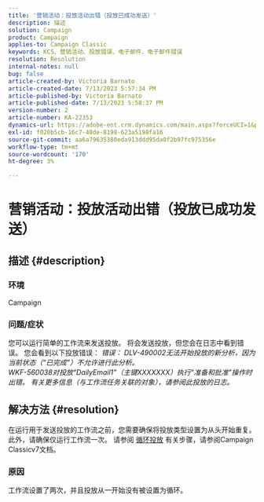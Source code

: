 ```yaml
---
title: '营销活动：投放活动出错（投放已成功发送）'
description: 描述
solution: Campaign
product: Campaign
applies-to: Campaign Classic
keywords: KCS、营销活动、投放错误、电子邮件、电子邮件错误
resolution: Resolution
internal-notes: null
bug: false
article-created-by: Victoria Barnato
article-created-date: 7/13/2023 5:57:34 PM
article-published-by: Victoria Barnato
article-published-date: 7/13/2023 5:58:37 PM
version-number: 2
article-number: KA-22353
dynamics-url: https://adobe-ent.crm.dynamics.com/main.aspx?forceUCI=1&pagetype=entityrecord&etn=knowledgearticle&id=b31db8bc-a621-ee11-9cbe-6045bd006295
exl-id: f020b5cb-16c7-48de-8198-623a5198fa16
source-git-commit: aa6a79635380eda913ddd95da0f2b97fc975356e
workflow-type: tm+mt
source-wordcount: '170'
ht-degree: 3%

---
```


# 营销活动：投放活动出错（投放已成功发送）

## 描述 {#description}


### 环境

Campaign

### 问题/症状

您可以运行简单的工作流来发送投放。 将会发送投放，但您会在日志中看到错误。 您会看到以下投放错误：
*错误： DLV-490002无法开始投放的新分析，因为当前状态（“已完成”）不允许进行此分析。
<br>WKF-560038对投放“DailyEmail1”（主键XXXXXXX）执行“准备和批准”操作时出错。 有关更多信息（与工作流任务关联的对象），请参阅此投放的日志。*


## 解决方法 {#resolution}


在运行用于发送投放的工作流之前，您需要确保将投放类型设置为从头开始重复。 此外，请确保仅运行工作流一次。 请参阅 [循环投放](https://experienceleague.adobe.com/docs/campaign-classic/using/automating-with-workflows/action-activities/recurring-delivery.html?lang=en) 有关步骤，请参阅Campaign Classicv7文档。

### 原因

工作流设置了两次，并且投放从一开始没有被设置为循环。
